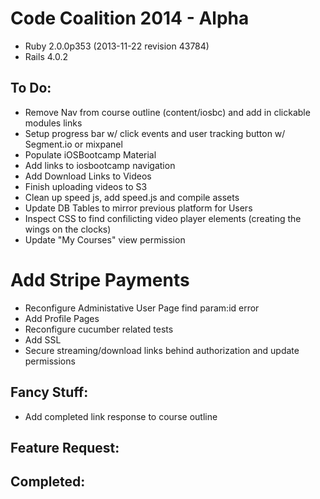 Code Coalition 2014 - Alpha
================================

* Ruby 2.0.0p353 (2013-11-22 revision 43784)
* Rails 4.0.2 

To Do:
--------------------------------
* Remove Nav from course outline (content/iosbc) and add in clickable modules links
* Setup progress bar w/ click events and user tracking button w/ Segment.io or mixpanel
* Populate iOSBootcamp Material 
* Add links to iosbootcamp navigation
* Add Download Links to Videos
* Finish uploading videos to S3
* Clean up speed js, add speed.js and compile assets
* Update DB Tables to mirror previous platform for Users
* Inspect CSS to find confilicting video player elements (creating the wings on the clocks)
* Update "My Courses" view permission
# Add Stripe Payments
* Reconfigure Administative User Page find param:id error
* Add Profile Pages
* Reconfigure cucumber related tests
* Add SSL
* Secure streaming/download links behind authorization and update permissions

Fancy Stuff:
--------------------------------
* Add completed link response to course outline


Feature Request:
--------------------------------


Completed:
--------------------------------

